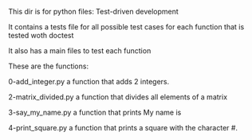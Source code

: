 This dir is for python files: Test-driven development

It contains a tests file for all possible test cases for each function
that is tested woth doctest

It also has a main files to test each function

These are the functions:

0-add_integer.py a function that adds 2 integers.

2-matrix_divided.py a function that divides all elements of a matrix

3-say_my_name.py a function that prints My name is <first name> <last name>

4-print_square.py a function that prints a square with the character #.


